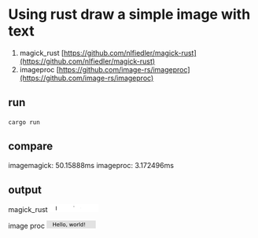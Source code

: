 # Using rust draw a simple image with text

1. magick_rust [https://github.com/nlfiedler/magick-rust](https://github.com/nlfiedler/magick-rust)
2. imageproc [https://github.com/image-rs/imageproc](https://github.com/image-rs/imageproc)

## run

`cargo run`

## compare

imagemagick: 50.15888ms
imageproc: 3.172496ms

## output

magick_rust
![output_magick_rust.png](output_magick_rust.png)

image proc
![output_imageproc.png](output_imageproc.png)
